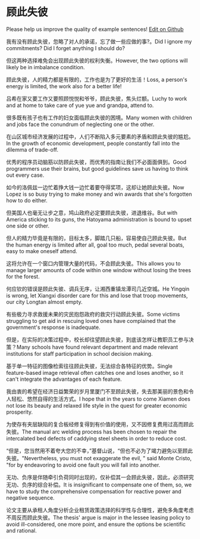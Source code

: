 # 顾此失彼

Please help us improve the quality of example sentences! [Edit on Github](https://github.com/jiyushe/jiyu-example-sentence-source/blob/main/chinese/gucishibi.md)

<p><span class="chinese">我有没有顾此失彼，忽略了对人的承诺，忘了做一些应做的事?。</span><span class="english">Did I ignore my commitments? Did I forget anything I should do?</span></p>

<p><span class="chinese">但这两种选择难免会出现顾此失彼的权利失衡。</span><span class="english">However, the two options will likely be in imbalance condition.</span></p>

<p><span class="chinese">顾此失彼，人的精力都是有限的，工作也是为了更好的生活！</span><span class="english">Loss, a person's energy is limited, the work also for a better life!</span></p>

<p><span class="chinese">吕希在家又要工作又要照顾悦悦和爷爷，顾此失彼，焦头烂额。</span><span class="english">Luchy to work and at home to take care of yue yue and grandpa, attend to.</span></p>

<p><span class="chinese">很多既有孩子也有工作的妇女面临顾此失彼的困境。</span><span class="english">Many women with children and jobs face the conundrum of neglecting one or the other.</span></p>

<p><span class="chinese">在山区城市经济发展的过程中，人们不断陷入多元要素的矛盾和顾此失彼的尴尬。</span><span class="english">In the growth of economic development, people constantly fall into the dilemma of trade-off.</span></p>

<p><span class="chinese">优秀的程序员动脑筋以防顾此失彼，而优秀的指南让我们不必面面俱到。</span><span class="english">Good programmers use their brains, but good guidelines save us having to think out every case.</span></p>

<p><span class="chinese">如今的洛佩兹一边忙着挣大钱一边忙着要夺得奖项，这却让她顾此失彼。</span><span class="english">Now Lopez is so busy trying to make money and win awards that she's forgotten how to do either.</span></p>

<p><span class="chinese">但美国人也毫无让步之意，鸠山政府必定要顾此失彼，进退维谷。</span><span class="english">But with America sticking to its guns, the Hatoyama administration is bound to upset one side or other.</span></p>

<p><span class="chinese">但人的精力毕竟是有限的，目标太多，脚踏几只船，容易使自己顾此失彼。</span><span class="english">But the human energy is limited after all, goal too much, pedal several boats, easy to make oneself attend.</span></p>

<p><span class="chinese">这将允许在一个窗口内管理大量的代码，不会顾此失彼。</span><span class="english">This allows you to manage larger amounts of code within one window without losing the trees for the forest.</span></p>

<p><span class="chinese">何应钦的错误是顾此失彼、调兵无序，让湘西重镇龙潭司几近空城。</span><span class="english">He Yingqin is wrong, let Xiangxi disorder care for this and lose that troop movements, our city Longtan almost empty.</span></p>

<p><span class="chinese">有些极力寻求救援未果的灾民抱怨政府的救灾行动顾此失彼。</span><span class="english">Some victims struggling to get aid in rescuing loved ones have complained that the government's response is inadequate.</span></p>

<p><span class="chinese">但是，在实际的决策过程中，校长却往望顾此失彼，到底该怎样让教职员工参与决策？</span><span class="english">Many schools have found relevant department and made relevant institutions for staff participation in school decision making.</span></p>

<p><span class="chinese">基于单一特征的图像检索往往顾此失彼，无法综合各特征的优势。</span><span class="english">Single feature-based image retrieval often catches one and loses another, so it can't integrate the advantages of each feature.</span></p>

<p><span class="chinese">我由衷的希望在经济日益繁荣的岁月里厦门不至顾此失彼，失去那美丽的景色和令人轻松、悠然自得的生活方式。</span><span class="english">I hope that in the years to come Xiamen does not lose its beauty and relaxed life style in the quest for greater economic prosperity.</span></p>

<p><span class="chinese">为使存有夹层缺陷的复合板经修复得到有价值的使用，又不因修复费用过高而顾此失彼。</span><span class="english">The manual arc welding process has been chosen to repair the intercalated bed defects of caddying steel sheets in order to reduce cost.</span></p>

<p><span class="chinese">“但是，您当然用不着夸大您的不幸，”基督山说，“但也不必为了竭力避免以至顾此失彼。</span><span class="english">"Nevertheless, you must not exaggerate the evil, " said Monte Cristo, "for by endeavoring to avoid one fault you will fall into another.</span></p>

<p><span class="chinese">无功、负序是伴随牵引负荷同时出现的，仅补偿其一会顾此失彼，因此，必须研究无功、负序的综合补偿。</span><span class="english">It is insignificant to compensate one of them, so, we have to study the comprehensive compensation for reactive power and negative sequence.</span></p>

<p><span class="chinese">论文主要从承租人角度分析企业租赁政策选择的科学性与合理性，避免多角度考虑不周反而顾此失彼。</span><span class="english">The thesis' argue is major in the lessee leasing policy to avoid ill-considered, one more point, and ensure the options be scientific and rational.</span></p>

